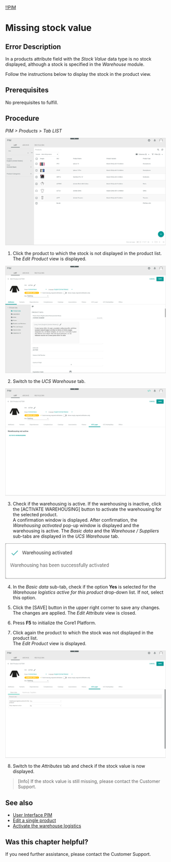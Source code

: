 [!!PIM](Actindo/PIM)

# Missing stock value

## Error Description
In a products attribute field with the *Stock Value* data type is no stock displayed, although a stock is specified in the *Warehouse* module.

Follow the instructions below to display the stock in the product view.


## Prerequisites

No prerequisites to fulfill.

## Procedure

*PIM > Products > Tab LIST*

![Products](/Assets/Screenshots/PIM/Products/List/Products.png "[Products]")

1. Click the product to which the stock is not displayed in the product list.
  The *Edit Product* view is displayed.

  ![Attributes](/Assets/Screenshots/PIM/Products/List/Attributes/AttributesEdit.png "[Attributes]")

2. Switch to the *UCS Warehouse* tab.   

  ![UCS Warehouse](/Assets/Screenshots/PIM/Products/List/UCSWarehouse/WarehousingNotActive.png "[UCS Warehouse]")

3. Check if the warehousing is active. If the warehousing is inactive, click the [ACTIVATE WAREHOUSING] button to activate the warehousing for the selected product.   
  A confirmation window is displayed. After confirmation, the *Warehousing activated* pop-up window is displayed and the warehousing is active. The *Basic data* and the *Warehouse / Suppliers* sub-tabs are displayed in the *UCS Warehouse* tab.

  ![Warehousing activated](/Assets/Screenshots/PIM/Products/List/UCSWarehouse/WarehousingActivated.png "[Warehousing activated]")

4. In the *Basic data* sub-tab, check if the option **Yes** is selected for the *Warehouse logistics active for this product* drop-down list. If not, select this option.

5. Click the [SAVE] button in the upper right corner to save any changes.   
  The changes are applied. The *Edit Attribute* view is closed.

6. Press **F5** to initialize the Core1 Platform.

7. Click again the product to which the stock was not displayed in the product list.   
  The *Edit Product* view is displayed.

  ![UCS Warehouse](/Assets/Screenshots/PIM/Products/List/UCSWarehouse/UCSWarehouseEdit.png "[UCS Warehouse]")

8. Switch to the *Attributes* tab and check if the stock value is now displayed.

  > [Info] If the stock value is still missing, please contact the Customer Support.    


## See also

- [User Interface PIM](/PIM/UserInterface/00_UserInterface.md)
- [Edit a single product](/PIM/Operation/01_ManageProducts.md#edit-a-single-product)
- [Activate the warehouse logistics](to_be_completed)

## Was this chapter helpful?

If you need further assistance, please contact the Customer Support.
